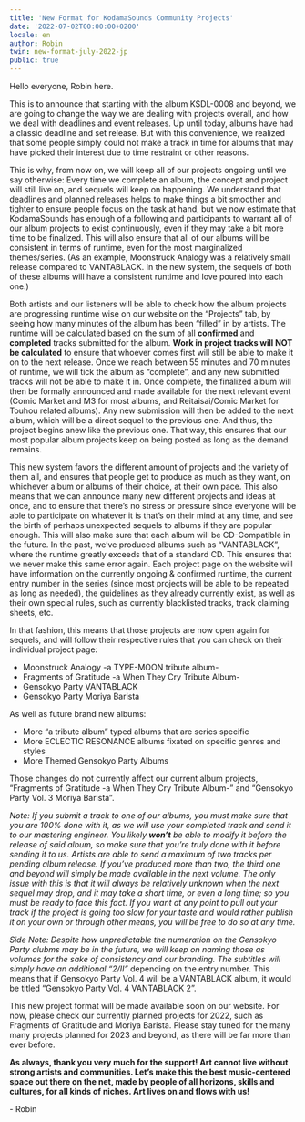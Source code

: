 ```yaml
---
title: 'New Format for KodamaSounds Community Projects'
date: '2022-07-02T00:00:00+0200'
locale: en
author: Robin
twin: new-format-july-2022-jp
public: true
---
```


Hello everyone, Robin here.

This is to announce that starting with the album KSDL-0008 and beyond, we are going to change the way we are dealing with projects overall, and how we deal with deadlines and event releases. Up until today, albums have had a classic deadline and set release. But with this convenience, we realized that some people simply could not make a track in time for albums that may have picked their interest due to time restraint or other reasons.

This is why, from now on, we will keep all of our projects ongoing until we say otherwise: Every time we complete an album, the concept and project will still live on, and sequels will keep on happening. We understand that deadlines and planned releases helps to make things a bit smoother and tighter to ensure people focus on the task at hand, but we now estimate that KodamaSounds has enough of a following and participants to warrant all of our album projects to exist continuously, even if they may take a bit more time to be finalized. This will also ensure that all of our albums will be consistent in terms of runtime, even for the most marginalized themes/series. (As an example, Moonstruck Analogy was a relatively small release compared to VANTABLACK. In the new system, the sequels of both of these albums will have a consistent runtime and love poured into each one.)

Both artists and our listeners will be able to check how the album projects are progressing runtime wise on our website on the “Projects” tab, by seeing how many minutes of the album has been “filled” in by artists. The runtime will be calculated based on the sum of all **confirmed** and **completed** tracks submitted for the album. **Work in project tracks will NOT be calculated** to ensure that whoever comes first will still be able to make it on to the next release. Once we reach between 55 minutes and 70 minutes of runtime, we will tick the album as “complete”, and any new submitted tracks will not be able to make it in. Once complete, the finalized album will then be formally announced and made available for the next relevant event (Comic Market and M3 for most albums, and Reitaisai/Comic Market for Touhou related albums). Any new submission will then be added to the next album, which will be a direct sequel to the previous one. And thus, the project begins anew like the previous one. That way, this ensures that our most popular album projects keep on being posted as long as the demand remains.

This new system favors the different amount of projects and the variety of them all, and ensures that people get to produce as much as they want, on whichever album or albums of their choice, at their own pace. This also means that we can announce many new different projects and ideas at once, and to ensure that there’s no stress or pressure since everyone will be able to participate on whatever it is that’s on their mind at any time, and see the birth of perhaps unexpected sequels to albums if they are popular enough. This will also make sure that each album will be CD-Compatible in the future. In the past, we’ve produced albums such as “VANTABLACK”, where the runtime greatly exceeds that of a standard CD. This ensures that we never make this same error again. Each project page on the website will have information on the currently ongoing & confirmed runtime, the current entry number in the series (since most projects will be able to be repeated as long as needed), the guidelines as they already currently exist, as well as their own special rules, such as currently blacklisted tracks, track claiming sheets, etc.

In that fashion, this means that those projects are now open again for sequels, and will follow their respective rules that you can check on their individual project page:
- Moonstruck Analogy -a TYPE-MOON tribute album-
- Fragments of Gratitude -a When They Cry Tribute Album-
- Gensokyo Party VANTABLACK
- Gensokyo Party Moriya Barista

As well as future brand new albums:
- More “a tribute album” typed albums that are series specific
- More ECLECTIC RESONANCE albums fixated on specific genres and styles
- More Themed Gensokyo Party Albums

Those changes do not currently affect our current album projects, “Fragments of Gratitude -a When They Cry Tribute Album-” and “Gensokyo Party Vol. 3 Moriya Barista”.

*Note: If you submit a track to one of our albums, you must make sure that you are 100% done with it, as we will use your completed track and send it to our mastering engineer. You likely **won’t** be able to modify it before the release of said album, so make sure that you’re truly done with it before sending it to us. Artists are able to send a maximum of two tracks per pending album release. If you’ve produced more than two, the third one and beyond will simply be made available in the next volume. The only issue with this is that it will always be relatively unknown when the next sequel may drop, and it may take a short time, or even a long time; so you must be ready to face this fact. If you want at any point to pull out your track if the project is going too slow for your taste and would rather publish it on your own or through other means, you will be free to do so at any time.*

*Side Note: Despite how unpredictable the numeration on the Gensokyo Party alubms may be in the future, we will keep on naming those as volumes for the sake of consistency and our branding. The subtitles will simply have an additional “2/II”* depending on the entry number. This means that if Gensokyo Party Vol. 4 will be a VANTABLACK album, it would be titled “Gensokyo Party Vol. 4 VANTABLACK 2”.

This new project format will be made available soon on our website. For now, please check our currently planned projects for 2022, such as Fragments of Gratitude and Moriya Barista. Please stay tuned for the many many projects planned for 2023 and beyond, as there will be far more than ever before.

**As always, thank you very much for the support! Art cannot live without strong artists and communities. Let’s make this the best music-centered space out there on the net, made by people of all horizons, skills and cultures, for all kinds of niches. Art lives on and flows with us!**

\- Robin
